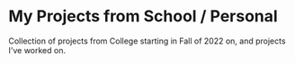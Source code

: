 # My Projects from School / Personal 
Collection of projects from College starting in Fall of 2022 on, and projects I've worked on. 
